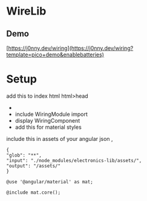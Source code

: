 # WireLib

## Demo

[https://j0nny.dev/wiring](https://j0nny.dev/wiring?template=pico+demo&enablebatteries)

# Setup

add this to index html html>head

- <link href="https://fonts.googleapis.com/icon?family=Material+Icons"
         rel="stylesheet">
- include WiringModule import
- display WiringComponent
- add this for material styles

include this in assets of your angular json ,

```
{
"glob": "**",
"input": "./node_modules/electronics-lib/assets/",
"output": "/assets/"
}
```

```
@use '@angular/material' as mat;

@include mat.core();

```
